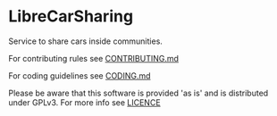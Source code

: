 # LibreCarSharing
Service to share cars inside communities.

For contributing rules see [CONTRIBUTING.md](CONTRIBUTING.md)

For coding guidelines see [CODING.md](CODING.md)

Please be aware that this software is provided 'as is' and is distributed under GPLv3. For more info see [LICENCE](LICENCE)
